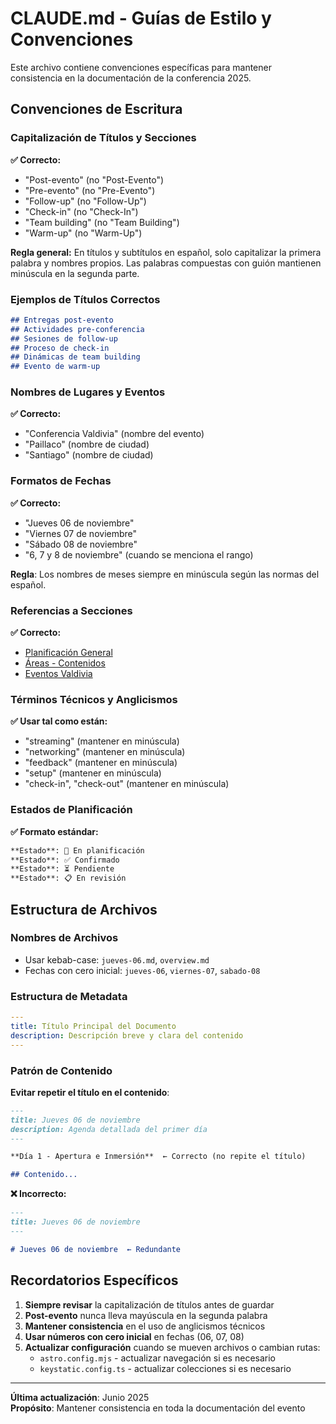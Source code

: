 # CLAUDE.md - Guías de Estilo y Convenciones

Este archivo contiene convenciones específicas para mantener consistencia en la documentación de la conferencia 2025.

## Convenciones de Escritura

### Capitalización de Títulos y Secciones

**✅ Correcto:**
- "Post-evento" (no "Post-Evento")
- "Pre-evento" (no "Pre-Evento") 
- "Follow-up" (no "Follow-Up")
- "Check-in" (no "Check-In")
- "Team building" (no "Team Building")
- "Warm-up" (no "Warm-Up")

**Regla general:** En títulos y subtítulos en español, solo capitalizar la primera palabra y nombres propios. Las palabras compuestas con guión mantienen minúscula en la segunda parte.

### Ejemplos de Títulos Correctos

```markdown
## Entregas post-evento
## Actividades pre-conferencia  
## Sesiones de follow-up
## Proceso de check-in
## Dinámicas de team building
## Evento de warm-up
```

### Nombres de Lugares y Eventos

**✅ Correcto:**
- "Conferencia Valdivia" (nombre del evento)
- "Paillaco" (nombre de ciudad)
- "Santiago" (nombre de ciudad)

### Formatos de Fechas

**✅ Correcto:**
- "Jueves 06 de noviembre"
- "Viernes 07 de noviembre" 
- "Sábado 08 de noviembre"
- "6, 7 y 8 de noviembre" (cuando se menciona el rango)

**Regla**: Los nombres de meses siempre en minúscula según las normas del español.

### Referencias a Secciones

**✅ Correcto:**
- [Planificación General](/planificacion/overview)
- [Áreas - Contenidos](/areas/contenidos/overview)
- [Eventos Valdivia](/eventos/valdivia/overview)

### Términos Técnicos y Anglicismos

**✅ Usar tal como están:**
- "streaming" (mantener en minúscula)
- "networking" (mantener en minúscula)
- "feedback" (mantener en minúscula)
- "setup" (mantener en minúscula)
- "check-in", "check-out" (mantener en minúscula)

### Estados de Planificación

**✅ Formato estándar:**
```markdown
**Estado**: 🚧 En planificación
**Estado**: ✅ Confirmado
**Estado**: ⏳ Pendiente
**Estado**: 📋 En revisión
```

## Estructura de Archivos

### Nombres de Archivos
- Usar kebab-case: `jueves-06.md`, `overview.md`
- Fechas con cero inicial: `jueves-06`, `viernes-07`, `sabado-08`

### Estructura de Metadata
```yaml
---
title: Título Principal del Documento
description: Descripción breve y clara del contenido
---
```

### Patrón de Contenido
**Evitar repetir el título en el contenido**:
```markdown
---
title: Jueves 06 de noviembre
description: Agenda detallada del primer día
---

**Día 1 - Apertura e Inmersión**  ← Correcto (no repite el título)

## Contenido...
```

**❌ Incorrecto:**
```markdown
---
title: Jueves 06 de noviembre
---

# Jueves 06 de noviembre  ← Redundante
```

## Recordatorios Específicos

1. **Siempre revisar** la capitalización de títulos antes de guardar
2. **Post-evento** nunca lleva mayúscula en la segunda palabra
3. **Mantener consistencia** en el uso de anglicismos técnicos
4. **Usar números con cero inicial** en fechas (06, 07, 08)
5. **Actualizar configuración** cuando se mueven archivos o cambian rutas:
   - `astro.config.mjs` - actualizar navegación si es necesario
   - `keystatic.config.ts` - actualizar colecciones si es necesario

---

**Última actualización**: Junio 2025  
**Propósito**: Mantener consistencia en toda la documentación del evento